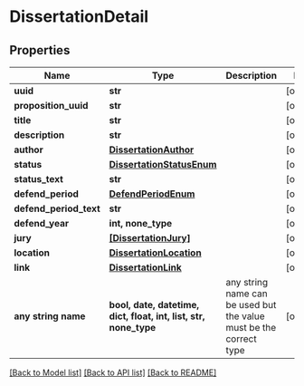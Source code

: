 # DissertationDetail


## Properties
Name | Type | Description | Notes
------------ | ------------- | ------------- | -------------
**uuid** | **str** |  | [optional] 
**proposition_uuid** | **str** |  | [optional] 
**title** | **str** |  | [optional] 
**description** | **str** |  | [optional] 
**author** | [**DissertationAuthor**](DissertationAuthor.md) |  | [optional] 
**status** | [**DissertationStatusEnum**](DissertationStatusEnum.md) |  | [optional] 
**status_text** | **str** |  | [optional] 
**defend_period** | [**DefendPeriodEnum**](DefendPeriodEnum.md) |  | [optional] 
**defend_period_text** | **str** |  | [optional] 
**defend_year** | **int, none_type** |  | [optional] 
**jury** | [**[DissertationJury]**](DissertationJury.md) |  | [optional] 
**location** | [**DissertationLocation**](DissertationLocation.md) |  | [optional] 
**link** | [**DissertationLink**](DissertationLink.md) |  | [optional] 
**any string name** | **bool, date, datetime, dict, float, int, list, str, none_type** | any string name can be used but the value must be the correct type | [optional]

[[Back to Model list]](../README.md#documentation-for-models) [[Back to API list]](../README.md#documentation-for-api-endpoints) [[Back to README]](../README.md)


